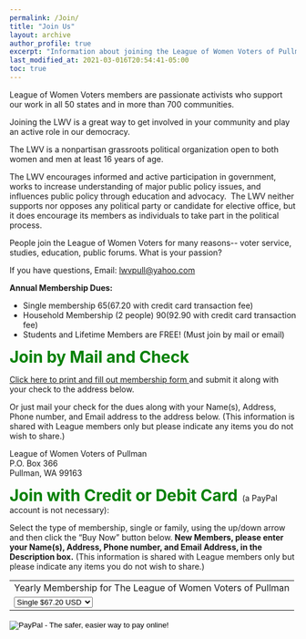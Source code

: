 ```yaml
---
permalink: /Join/
title: "Join Us"
layout: archive
author_profile: true
excerpt: "Information about joining the League of Women Voters of Pullman"
last_modified_at: 2021-03-016T20:54:41-05:00
toc: true
---
```


League of Women Voters members are passionate activists who support our work in all 50 states and in more than 700 communities.

Joining the LWV is a great way to get involved in your community and play an active role in our democracy.

The LWV is a nonpartisan grassroots political organization open to both women and men at least 16 years of age.

The LWV encourages informed and active participation in government, works to increase understanding of major public policy issues, and influences public policy through education and advocacy.  The LWV neither supports nor opposes any political party or candidate for elective office, but it does encourage its members as individuals to take part in the political process.

People join the League of Women Voters for many reasons-- voter service, studies, education, public forums. What is your passion?

If you have questions, Email: [lwvpull@yahoo.com](mailto:lwvpull@yahoo.com)

<b>Annual Membership Dues: </b> 
* Single membership $65 ($67.20 with credit card transaction fee)
* Household Membership (2 people) $90 ($92.90 with credit card transaction fee)
* Students and Lifetime Members are FREE! (Must join by mail or email)

<span style="color:green; font-size:2em;"> **Join by Mail and Check** </span>

[Click here to print and fill out membership form ](https://lwvpullman.org/assets/PDFs/2022-08-Membership_Form.pdf) and submit it along with your check to the address below.

Or just mail your check for the dues along with your Name(s), Address, Phone number, and Email address to the address below.  (This information is shared with League members only but please indicate any items you do not wish to share.)

League of Women Voters of Pullman  
P.O. Box 366  
Pullman, WA 99163

<span style="color:green; font-size:2em;"> **Join with Credit or Debit Card** </span> (a PayPal account is not necessary):

Select the type of membership, single or family, using the up/down arrow and then click the “Buy Now” button below. <b> New Members, please enter your Name(s), Address, Phone number, and Email Address, in the Description box.</b> (This information is shared with League members only but please indicate any items you do not wish to share.)

<form action="https://www.paypal.com/cgi-bin/webscr" method="post" target="_top">
<input type="hidden" name="cmd" value="_s-xclick">
<input type="hidden" name="hosted_button_id" value="KKDU5WAWU2QLY">
<table>
<tr><td><input type="hidden" name="on0" value="Yearly Membership">Yearly Membership for The League of Women Voters of Pullman</td></tr><tr><td><select name="os0">
<option value="Single">Single $67.20 USD</option>
<option value="Family">Family $92.90 USD</option>
</select> </td></tr>
</table>
<input type="hidden" name="currency_code" value="USD">
<input type="image" src="https://www.paypalobjects.com/en_US/i/btn/btn_buynowCC_LG.gif" border="0" name="submit" alt="PayPal - The safer, easier way to pay online!">
<img alt="" border="0" src="https://www.paypalobjects.com/en_US/i/scr/pixel.gif" width="1" height="1">
</form>
